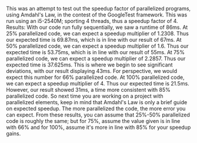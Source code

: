 This was an attempt to test out the speedup factor of parallelized programs, using Amdahl's Law, in the contest of the GoogleTest framework.
This was run using an i5-2540M; sporting 4 threads, thus a speedup factor of 4.
Results:
With our code run fully sequentially, we saw a runtime of 86ms.
At 25% parallelized code, we can expect a speedup multiplier of 1.2308. Thus our expected time is 69.87ms, which is in line with our result of 67ms.
At 50% parallelized code, we can expect a speedup multiplier of 1.6. Thus our expected time is 53.75ms, which is in line with our result of 55ms.
At 75% parallelized code, we can expect a speedup multiplier of 2.2857. Thus our expected time is 37.625ms. This is where we begin to see significant deviations, with our result displaying 43ms. For perspective, we would expect this number for 66% parallelized code.
At 100% parallelized code, we can expect a speedup multiplier of 4. Thus our expected time is 21.5ms. However, our result showed 31ms, a time more consistent with 85% parallelized code.
So next time you are working on a project with parallelized elements, keep in mind that Amdahl's Law is only a brief guide on expected speedup. The more parallelized the code, the more error you can expect. From these results, you can assume that 25%-50% parallelized code is roughly the same; but for 75%, assume the value given is in line with 66% and for 100%, assume it's more in line with 85% for your speedup gains.
